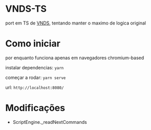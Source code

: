 # VNDS-TS

port em TS de
[VNDS](https://github.com/ds-homebrew/vnds), tentando manter o maximo de logica original

# Como iniciar

por enquanto funciona apenas em navegadores chromium-based

instalar dependencias: `yarn`

começar a rodar: `yarn serve`

url: `http://localhost:8080/`

# Modificações

- ScriptEngine.\_readNextCommands
